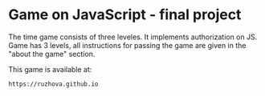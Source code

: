 # Game on JavaScript - final project
The time game consists of three leveles. It implements authorization on JS. Game has 3 levels, all instructions for passing the game are given in the "about the game" section.

This game is available at:
```
https://ruzhova.github.io
```
